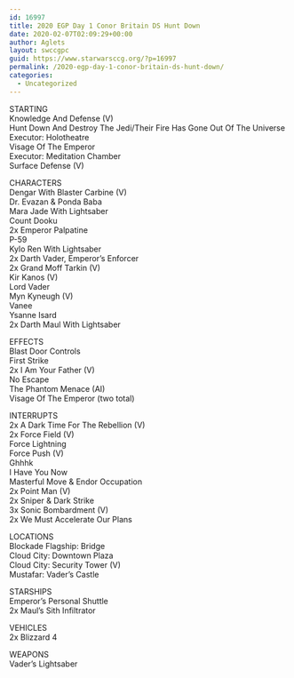 ```yaml
---
id: 16997
title: 2020 EGP Day 1 Conor Britain DS Hunt Down
date: 2020-02-07T02:09:29+00:00
author: Aglets
layout: swccgpc
guid: https://www.starwarsccg.org/?p=16997
permalink: /2020-egp-day-1-conor-britain-ds-hunt-down/
categories:
  - Uncategorized
---
```

STARTING  
Knowledge And Defense (V)  
Hunt Down And Destroy The Jedi/Their Fire Has Gone Out Of The Universe  
Executor: Holotheatre  
Visage Of The Emperor  
Executor: Meditation Chamber  
Surface Defense (V)

CHARACTERS  
Dengar With Blaster Carbine (V)  
Dr. Evazan & Ponda Baba  
Mara Jade With Lightsaber  
Count Dooku  
2x Emperor Palpatine  
P-59  
Kylo Ren With Lightsaber  
2x Darth Vader, Emperor&#8217;s Enforcer  
2x Grand Moff Tarkin (V)  
Kir Kanos (V)  
Lord Vader  
Myn Kyneugh (V)  
Vanee  
Ysanne Isard  
2x Darth Maul With Lightsaber

EFFECTS  
Blast Door Controls  
First Strike  
2x I Am Your Father (V)  
No Escape  
The Phantom Menace (AI)  
Visage Of The Emperor (two total)

INTERRUPTS  
2x A Dark Time For The Rebellion (V)  
2x Force Field (V)  
Force Lightning  
Force Push (V)  
Ghhhk  
I Have You Now  
Masterful Move & Endor Occupation  
2x Point Man (V)  
2x Sniper & Dark Strike  
3x Sonic Bombardment (V)  
2x We Must Accelerate Our Plans

LOCATIONS  
Blockade Flagship: Bridge  
Cloud City: Downtown Plaza  
Cloud City: Security Tower (V)  
Mustafar: Vader&#8217;s Castle

STARSHIPS  
Emperor&#8217;s Personal Shuttle  
2x Maul&#8217;s Sith Infiltrator

VEHICLES  
2x Blizzard 4

WEAPONS  
Vader&#8217;s Lightsaber